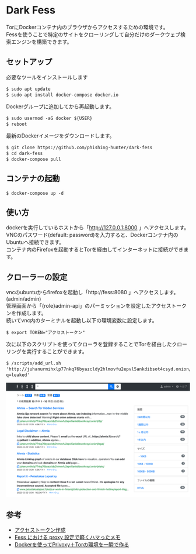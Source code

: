 # Dark Fess
TorにDockerコンテナ内のブラウザからアクセスするための環境です。  
Fessを使うことで特定のサイトをクローリングして自分だけのダークウェブ検索エンジンを構築できます。  

## セットアップ
必要なツールをインストールします
```
$ sudo apt update 
$ sudo apt install docker-compose docker.io
```

Dockerグループに追加してから再起動します。
```
$ sudo usermod -aG docker ${USER}
$ reboot
```

最新のDockerイメージをダウンロードします。
```
$ git clone https://github.com/phishing-hunter/dark-fess
$ cd dark-fess
$ docker-compose pull
```

## コンテナの起動
```
$ docker-compose up -d
```

## 使い方
dockerを実行しているホストから「http://127.0.0.1:8000 」へアクセスします。  
VNCのパスワード(default: password)を入力すると、Dockerコンテナ内のUbuntuへ接続できます。  
コンテナ内のFirefoxを起動するとTorを経由してインターネットに接続ができます。  

## クローラーの設定
vncのubuntuからfirefoxを起動し「http://fess:8080 」へアクセスします。(admin/admin)  
管理画面から「{role}admin-api」のパーミッションを設定したアクセストークンを作成します。  
続いてvnc内のターミナルを起動し以下の環境変数に設定します。  
```
$ export TOKEN="アクセストークン"
```
次に以下のスクリプトを使ってクローラを登録することでTorを経由したクローリングを実行することができます。
```
$ /scripts/add_url.sh 'http://juhanurmihxlp77nkq76byazcldy2hlmovfu2epvl5ankdibsot4csyd.onion/search/?q=leaked'
```

![](./img/fess.png)

## 参考
* [アクセストークン作成](https://news.mynavi.jp/techplus/article/techp4514/)
* [Fess における proxy 設定で軽くハマったメモ](https://qiita.com/KentoDodo/items/70af54c9806932e4a61a)
* [Dockerを使ってPrivoxy＋Torの環境を一瞬で作る](https://qiita.com/Shigai/items/1bc9c8476798ccaec403)
